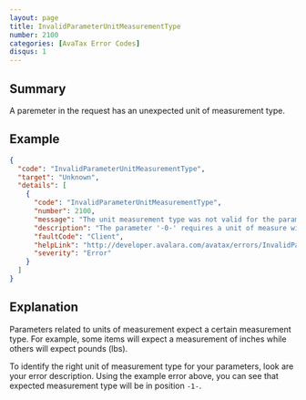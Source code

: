 ```yaml
---
layout: page
title: InvalidParameterUnitMeasurementType
number: 2100
categories: [AvaTax Error Codes]
disqus: 1
---
```


## Summary

A paremeter in the request has an unexpected unit of measurement type.

## Example

```json
{
  "code": "InvalidParameterUnitMeasurementType",
  "target": "Unknown",
  "details": [
    {
      "code": "InvalidParameterUnitMeasurementType",
      "number": 2100,
      "message": "The unit measurement type was not valid for the parameter.",
      "description": "The parameter '-0-' requires a unit of measure with a '-1-' measurement type, but the provided unit '-2-' has a '-3-' measurement type.",
      "faultCode": "Client",
      "helpLink": "http://developer.avalara.com/avatax/errors/InvalidParameterUnitMeasurementType",
      "severity": "Error"
    }
  ]
}
```

## Explanation

Parameters related to units of measurement expect a certain measurement type. For example, some items will expect a measurement of inches while others will expect pounds (lbs). 

To identify the right unit of measurement type for your parameters, look are your error description. Using the example error above, you can see that expected measurement type will be in position `-1-`.
